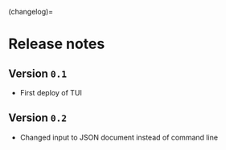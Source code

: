 (changelog)=
# Release notes

## Version `0.1`
* First deploy of TUI

## Version `0.2`
* Changed input to JSON document instead of command line
